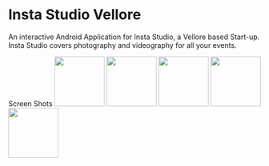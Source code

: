 # Insta Studio Vellore

An interactive Android Application for Insta Studio, a Vellore based Start-up. Insta Studio covers 
photography and videography for all your events.

Screen Shots 
<img src="https://user-images.githubusercontent.com/32614778/51068842-f2984580-1649-11e9-95f4-20c1c81db823.jpg" width="100" >
<img src="https://user-images.githubusercontent.com/32614778/51068843-f330dc00-1649-11e9-8f72-aab905a3c124.jpg" width="100">
<img src="https://user-images.githubusercontent.com/32614778/51068844-f330dc00-1649-11e9-9315-5e4b2b286dfc.jpg" width="100" >
<img src="https://user-images.githubusercontent.com/32614778/51068845-f330dc00-1649-11e9-8b75-eb2eb12e0b9d.jpg" width="100">
<img src="https://user-images.githubusercontent.com/32614778/51068846-f3c97280-1649-11e9-9960-410131cb9b2b.jpg" width="100">






